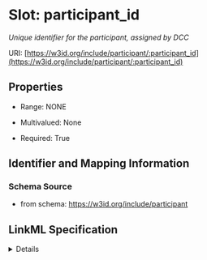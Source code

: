 # Slot: participant_id
_Unique identifier for the participant, assigned by DCC_


URI: [https://w3id.org/include/participant/:participant_id](https://w3id.org/include/participant/:participant_id)



<!-- no inheritance hierarchy -->




## Properties

* Range: NONE
* Multivalued: None



* Required: True





## Identifier and Mapping Information







### Schema Source


* from schema: https://w3id.org/include/participant




## LinkML Specification

<details>
```yaml
name: participant_id
definition_uri: include:participant_id
description: Unique identifier for the participant, assigned by DCC
from_schema: https://w3id.org/include/participant
rank: 1000
alias: participant_id
domain_of:
- DataFile
- Participant
- Participant
- DataFile
required: true

```
</details>